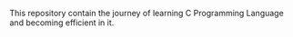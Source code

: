 This repository contain the journey of learning C Programming Language and becoming efficient in it.
